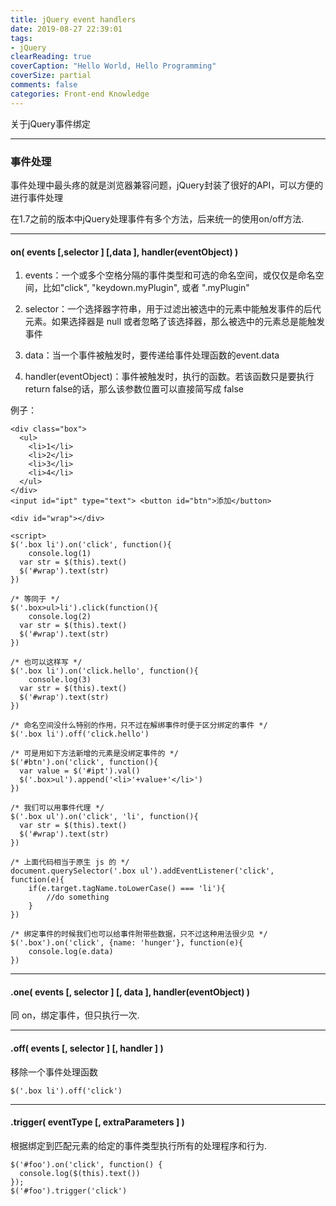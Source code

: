 ```yaml
---
title: jQuery event handlers
date: 2019-08-27 22:39:01
tags:
- jQuery
clearReading: true
coverCaption: "Hello World, Hello Programming"
coverSize: partial
comments: false
categories: Front-end Knowledge
---
```

关于jQuery事件绑定
<!--more-->

***

### 事件处理

事件处理中最头疼的就是浏览器兼容问题，jQuery封装了很好的API，可以方便的进行事件处理

在1.7之前的版本中jQuery处理事件有多个方法，后来统一的使用on/off方法.

***

#### on( events [,selector ] [,data ], handler(eventObject) )
1. events：一个或多个空格分隔的事件类型和可选的命名空间，或仅仅是命名空间，比如"click", "keydown.myPlugin", 或者 ".myPlugin"

2. selector：一个选择器字符串，用于过滤出被选中的元素中能触发事件的后代元素。如果选择器是 null 或者忽略了该选择器，那么被选中的元素总是能触发事件

3. data：当一个事件被触发时，要传递给事件处理函数的event.data

4. handler(eventObject)：事件被触发时，执行的函数。若该函数只是要执行return false的话，那么该参数位置可以直接简写成 false

例子：
```JS
<div class="box">
  <ul>
    <li>1</li>
    <li>2</li>
    <li>3</li>
    <li>4</li>
  </ul>
</div>
<input id="ipt" type="text"> <button id="btn">添加</button>

<div id="wrap"></div>

<script>
$('.box li').on('click', function(){
    console.log(1)
  var str = $(this).text()
  $('#wrap').text(str)
})

/* 等同于 */
$('.box>ul>li').click(function(){
    console.log(2)
  var str = $(this).text()
  $('#wrap').text(str)
})

/* 也可以这样写 */
$('.box li').on('click.hello', function(){
    console.log(3)
  var str = $(this).text()
  $('#wrap').text(str)
})

/* 命名空间没什么特别的作用，只不过在解绑事件时便于区分绑定的事件 */
$('.box li').off('click.hello')

/* 可是用如下方法新增的元素是没绑定事件的 */
$('#btn').on('click', function(){
  var value = $('#ipt').val()
  $('.box>ul').append('<li>'+value+'</li>')
})

/* 我们可以用事件代理 */
$('.box ul').on('click', 'li', function(){
  var str = $(this).text()
  $('#wrap').text(str)
})

/* 上面代码相当于原生 js 的 */
document.querySelector('.box ul').addEventListener('click', function(e){
    if(e.target.tagName.toLowerCase() === 'li'){
        //do something
    }
})

/* 绑定事件的时候我们也可以给事件附带些数据，只不过这种用法很少见 */
$('.box').on('click', {name: 'hunger'}, function(e){
    console.log(e.data)
})

```

***

#### .one( events [, selector ] [, data ], handler(eventObject) )
同 on，绑定事件，但只执行一次.

***

#### .off( events [, selector ] [, handler ] )
移除一个事件处理函数

```JS
$('.box li').off('click')
```

***

#### .trigger( eventType [, extraParameters ] )
根据绑定到匹配元素的给定的事件类型执行所有的处理程序和行为.

```JS
$('#foo').on('click', function() {
  console.log($(this).text())
});
$('#foo').trigger('click')
```